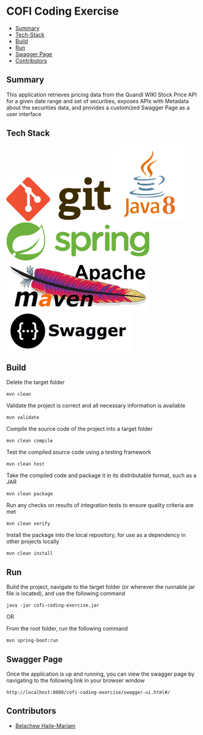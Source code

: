 # COFI Coding Exercise

* [Summary](#summary)
* [Tech-Stack](#tech-stack)
* [Build](#build)
* [Run](#run)
* [Swagger Page](#swagger-page)
* [Contributors](#contributors)

## Summary

This application retrieves pricing data from the Quandl WIKI Stock Price API for a given date range and set of securities, exposes APIs with Metadata about the securities data, and provides a customized Swagger Page as a user interface

## Tech Stack

<p>
	<img height="115" width="275" src="src/main/resources/images/git-logo.png" title="Git">
	<img height="200" width="189" src="src/main/resources/images/java8-logo.png" title="Java 8">
	<img height="100" width="375" src="src/main/resources/images/spring-boot-logo.png" title="Spring/Spring Boot">
	<img height="130" width="375" src="src/main/resources/images/maven-logo.png" title="Apache Maven">
	<!-- <img height="130" width="155" src="src/main/resources/images/docker-logo.png" title="Docker"> -->
	<img height="100" width="330" src="src/main/resources/images/swagger-logo.png" title="Swagger 2">
</p>

## Build

Delete the target folder

	mvn clean
	
Validate the project is correct and all necessary information is available

	mvn validate

Compile the source code of the project into a target folder

	mvn clean compile
	
Test the compiled source code using a testing framework

	mvn clean test

Take the compiled code and package it in its distributable format, such as a JAR

	mvn clean package

Run any checks on results of integration tests to ensure quality criteria are met

	mvn clean verify

Install the package into the local repository, for use as a dependency in other projects locally

	mvn clean install

## Run

Build the project, navigate to the target folder (or wherever the runnable jar file is located), and use the following command

	java -jar cofi-coding-exercise.jar
	
OR

From the root folder, run the following command

	mvn spring-boot:run
	
## Swagger Page

Once the application is up and running, you can view the swagger page by navigating to the following link in your browser window

	http://localhost:8080/cofi-coding-exercise/swagger-ui.html#/

## Contributors

* [Belachew Haile-Mariam](http://www.github.com/belachewhm)